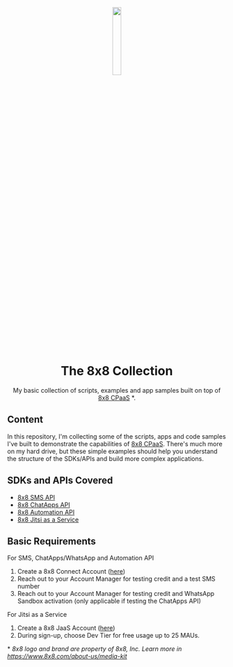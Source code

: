 <div align="center">
  
<img src="https://user-images.githubusercontent.com/1263224/133075728-91069113-a78f-4373-8ff8-72083dbd7f64.png" align="center" width=20% height=20%>

  # The 8x8 Collection
My basic collection of scripts, examples and app samples built on top of [8x8 CPaaS](https://developer.8x8.com/) \*. 

</div>

## Content

In this repository, I'm collecting some of the scripts, apps and code samples I've built to demonstrate the capabilities of [8x8 CPaaS](https://developer.8x8.com/). There's much more on my hard drive, but these simple examples should help you understand the structure of the SDKs/APIs and build more complex applications.

## SDKs and APIs Covered

* [8x8 SMS API](https://developer.8x8.com/connect/reference/getting-started-with-sms-api)
* [8x8 ChatApps API](https://developer.8x8.com/connect/reference/getting-started-with-chatapps-api)
* [8x8 Automation API](https://developer.8x8.com/connect/reference/getting-started-with-automation-api)
* [8x8 Jitsi as a Service](https://developer.8x8.com/jaas/docs/jaas-onboarding)

## Basic Requirements 

For SMS, ChatApps/WhatsApp and Automation API

1. Create a 8x8 Connect Account ([here](https://connect.8x8.com/login/signup))
2. Reach out to your Account Manager for testing credit and a test SMS number
3. Reach out to your Account Manager for testing credit and WhatsApp Sandbox activation (only applicable if testing the ChatApps API)

For Jitsi as a Service

1. Create a 8x8 JaaS Account ([here](https://connect.8x8.com/login/signup))
2. During sign-up, choose Dev Tier for free usage up to 25 MAUs.


\* _8x8 logo and brand are property of 8x8, Inc. Learn more in https://www.8x8.com/about-us/media-kit_
